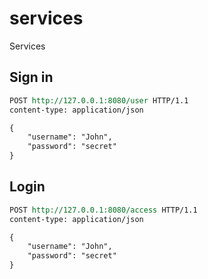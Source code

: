 # services
Services


## Sign in

```rest
POST http://127.0.0.1:8080/user HTTP/1.1
content-type: application/json

{
    "username": "John",
    "password": "secret"
}
```

## Login

```rest
POST http://127.0.0.1:8080/access HTTP/1.1
content-type: application/json

{
    "username": "John",
    "password": "secret"
}
```
